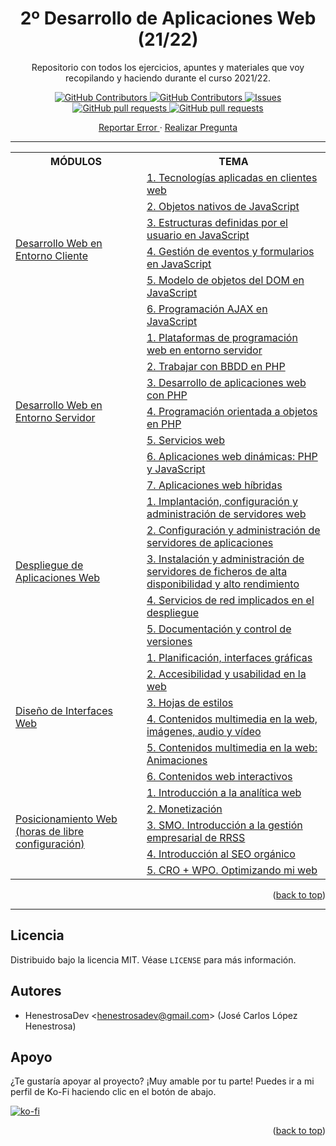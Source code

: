 <div id="top"></div>

<h1 align="center">2º Desarrollo de Aplicaciones Web (21/22)</h1>
  <p align="center">Repositorio con todos los ejercicios, apuntes y materiales que voy recopilando y haciendo durante el curso 2021/22.</p>
  <p align="center">
    <a href="https://github.com/HenestrosaDev/2-daw/stargazers">
      <img 
        src="https://img.shields.io/github/stars/HenestrosaDev/2-daw" 
        alt="GitHub Contributors" 
      />
    </a>
    <a href="https://github.com/HenestrosaDev/2-daw/graphs/contributors">
      <img 
        src="https://img.shields.io/github/contributors/HenestrosaDev/2-daw" 
        alt="GitHub Contributors" 
      />
    </a>
    <a href="https://github.com/HenestrosaDev/2-daw/issues">
      <img 
        src="https://img.shields.io/github/issues/HenestrosaDev/2-daw" 
        alt="Issues" 
      />
    </a>
    <a href="https://github.com/HenestrosaDev/2-daw/pulls">
      <img 
        src="https://img.shields.io/github/issues-pr/HenestrosaDev/2-daw" 
        alt="GitHub pull requests" 
      />
    </a>
    <a href="https://github.com/HenestrosaDev/2-daw/blob/main/LICENSE">
      <img 
        src="https://img.shields.io/github/license/HenestrosaDev/2-daw" 
        alt="GitHub pull requests" 
      />
    </a>
  </p>
  <p align="center">
    <a href="https://github.com/HenestrosaDev/2-daw/issues/new/choose">
      Reportar Error
    </a> 
    · 
    <a href="https://github.com/HenestrosaDev/2-daw/discussions">
      Realizar Pregunta
    </a>
  </p>
</div>

---

<table>
  <tr>
    <th>MÓDULOS</th>
    <th>TEMA</th>
  </tr>
  <tr>
    <td rowspan="6"><a href="https://github.com/HenestrosaDev/2-daw/tree/main/Desarrollo%20web%20en%20entorno%20cliente">Desarrollo Web en Entorno Cliente</a></td>
    <td><a href="https://github.com/HenestrosaConH/2DAW/tree/main/Desarrollo%20web%20en%20entorno%20cliente/U1%20Tecnolog%C3%ADas%20aplicadas%20en%20clientes%20web">1. Tecnologías aplicadas en clientes web</a></td>
  </tr>
  <tr>
      <td><a href="https://github.com/HenestrosaConH/2DAW/tree/main/Desarrollo%20web%20en%20entorno%20cliente/U2%20Objetos%20nativos%20de%20JavaScript">2. Objetos nativos de JavaScript</a></td>
  </tr>
  <tr>
      <td><a href="https://github.com/HenestrosaConH/2DAW/tree/main/Desarrollo%20web%20en%20entorno%20cliente/U3%20Estructuras%20definidas%20por%20el%20usuario%20en%20JavaScript">3. Estructuras definidas por el usuario en JavaScript</a></td>
  </tr>
  <tr>
      <td><a href="https://github.com/HenestrosaConH/2DAW/tree/main/Desarrollo%20web%20en%20entorno%20cliente/U4%20Gesti%C3%B3n%20de%20eventos%20y%20formularios%20en%20JavaScript">4. Gestión de eventos y formularios en JavaScript</a></td>
  </tr>
  <tr>
      <td><a href="https://github.com/HenestrosaConH/2DAW/tree/main/Desarrollo%20web%20en%20entorno%20cliente/U5%20Modelo%20de%20objetos%20del%20DOM%20en%20JavaScript">5. Modelo de objetos del DOM en JavaScript</a></td>
  </tr>
  <tr>
      <td><a href="https://github.com/HenestrosaConH/2DAW/tree/main/Desarrollo%20web%20en%20entorno%20cliente/U6%20Programaci%C3%B3n%20AJAX%20en%20JavaScript">6. Programación AJAX en JavaScript</a></td>
  </tr>
  <tr>
      <td rowspan="7"><a href="https://github.com/HenestrosaDev/2-daw/tree/main/Desarrollo%20web%20en%20entorno%servidor">Desarrollo Web en Entorno Servidor</a></td>
      <td><a href="https://github.com/HenestrosaDev/2-daw/tree/main/Desarrollo%20web%20en%20entorno%20servidor/U1%20Plataformas%20de%20programaci%C3%B3n%20web%20en%20entorno%20servidor">1. Plataformas de programación web en entorno servidor</a></td>	
  </tr>
  <tr>
      <td><a href="https://github.com/HenestrosaConH/2DAW/tree/main/Desarrollo%20web%20en%20entorno%20servidor/U2%20Trabajar%20con%20BBDD%20en%20PHP">2. Trabajar con BBDD en PHP</a></td>
  </tr>
  <tr>
      <td><a href="https://github.com/HenestrosaConH/2DAW/tree/main/Desarrollo%20web%20en%20entorno%20servidor/U3%20Desarrollo%20de%20aplicaciones%20web%20con%20PHP">3. Desarrollo de aplicaciones web con PHP</a></td>
  </tr>
  <tr>
      <td><a href="https://github.com/HenestrosaConH/2DAW/tree/main/Desarrollo%20web%20en%20entorno%20servidor/U4%20POO%20en%20PHP">4. Programación orientada a objetos en PHP</a></td>
  </tr>
  <tr>
      <td><a href="https://github.com/HenestrosaConH/2DAW/tree/main/Desarrollo%20web%20en%20entorno%20servidor/U5%20Servicios%20web">5. Servicios web</a></td>
  </tr>
  <tr>
      <td><a href="https://github.com/HenestrosaConH/2DAW/tree/main/Desarrollo%20web%20en%20entorno%20servidor/U6%20Aplicaciones%20web%20din%C3%A1micas_%20PHP%20y%20JavaScript">6. Aplicaciones web dinámicas: PHP y JavaScript</a></td>
  </tr>
  <tr>
      <td><a href="https://github.com/HenestrosaConH/2DAW/tree/main/Desarrollo%20web%20en%20entorno%20servidor/U7%20Aplicaciones%20web%20h%C3%ADbridas">7. Aplicaciones web híbridas</a></td>
  </tr>
  <tr>
      <td rowspan="5"><a href="https://github.com/HenestrosaDev/2-daw/tree/main/Despliegue%20de%20aplicaciones%20web">Despliegue de Aplicaciones Web</a></td>
      <td><a href="https://github.com/HenestrosaConH/2DAW/tree/main/Despliegue%20de%20aplicaciones%20web/U1%20Implantaci%C3%B3n%2C%20configuraci%C3%B3n%20y%20administraci%C3%B3n%20de%20servidores%20web">1. Implantación, configuración y administración de servidores web</a></td>	
  </tr>
  <tr>
      <td><a href="https://github.com/HenestrosaConH/2DAW/tree/main/Despliegue%20de%20aplicaciones%20web/U2%20Configuraci%C3%B3n%20y%20administraci%C3%B3n%20de%20servidores%20de%20aplicaciones">2. Configuración y administración de servidores de aplicaciones</a></td>
  </tr>
  <tr>
      <td><a href="https://github.com/HenestrosaConH/2DAW/tree/main/Despliegue%20de%20aplicaciones%20web/U3%20Instalaci%C3%B3n%20y%20administraci%C3%B3n%20de%20servidores%20de%20ficheros%20de%20alta%20disponibilidad%20y%20alto%20rendimiento">3. Instalación y administración de servidores de ficheros de alta disponibilidad y alto rendimiento</a></td>
  </tr>
  <tr>
      <td><a href="https://github.com/HenestrosaConH/2DAW/tree/main/Despliegue%20de%20aplicaciones%20web/U4%20Servicios%20de%20red%20implicados%20en%20el%20despliegue">4. Servicios de red implicados en el despliegue</a></td>
  </tr>
  <tr>
      <td><a href="https://github.com/HenestrosaConH/2DAW/tree/main/Despliegue%20de%20aplicaciones%20web/U5%20Documentaci%C3%B3n%20y%20control%20de%20versiones">5. Documentación y control de versiones</a></td>
  </tr>
  <tr>
      <td rowspan="6"><a href="https://github.com/HenestrosaDev/2-daw/tree/main/Dise%C3%B1o%20de%20interfaces%20web">Diseño de Interfaces Web</a></td>
      <td><a href="https://github.com/HenestrosaConH/2DAW/tree/main/Dise%C3%B1o%20de%20interfaces%20web/U1%20Planificaci%C3%B3n%20interfaces%20gr%C3%A1ficas">1. Planificación, interfaces gráficas</a></td>	
  </tr>
  <tr>
      <td><a href="https://github.com/HenestrosaConH/2DAW/tree/main/Dise%C3%B1o%20de%20interfaces%20web/U2%20Accesibilidad%20y%20usabilidad%20en%20la%20web">2. Accesibilidad y usabilidad en la web</a></td>
  </tr>
  <tr>
      <td><a href="https://github.com/HenestrosaConH/2DAW/tree/main/Dise%C3%B1o%20de%20interfaces%20web/U3%20Hojas%20de%20estilos">3. Hojas de estilos</a></td>
  </tr>
  <tr>
      <td><a href="https://github.com/HenestrosaConH/2DAW/tree/main/Dise%C3%B1o%20de%20interfaces%20web/U4%20Contenidos%20multimedia%20en%20la%20web%20im%C3%A1genes%2C%20audio%20y%20v%C3%ADdeo">4. Contenidos multimedia en la web, imágenes, audio y vídeo</a></td>
  </tr>
  <tr>
      <td><a href="https://github.com/HenestrosaConH/2DAW/tree/main/Dise%C3%B1o%20de%20interfaces%20web/U5%20Contenidos%20multimedia%20en%20la%20web_%20Animaciones">5. Contenidos multimedia en la web: Animaciones</a></td>
  </tr>
  <tr>
      <td><a href="https://github.com/HenestrosaConH/2DAW/tree/main/Dise%C3%B1o%20de%20interfaces%20web/U6%20Contenidos%20web%20interactivos">6. Contenidos web interactivos</a></td>
  </tr>
  <tr>
      <td rowspan="5"><a href="https://github.com/HenestrosaDev/2-daw/tree/main/Posicionamiento%20Web">Posicionamiento Web (horas de libre configuración)</a></td>
      <td><a href="https://github.com/HenestrosaConH/2DAW/tree/main/%5BHoras%20de%20libre%20configuraci%C3%B3n%5D%20Posicionamiento%20Web/U1%20Introduccion%20a%20la%20anal%C3%ADtica%20web">1. Introducción a la analítica web</a></td>	
  </tr>
  <tr>
      <td><a href="https://github.com/HenestrosaConH/2DAW/tree/main/%5BHoras%20de%20libre%20configuraci%C3%B3n%5D%20Posicionamiento%20Web/U2%20Monetizaci%C3%B3n">2. Monetización</a></td>
  </tr>
  <tr>
      <td><a href="https://github.com/HenestrosaConH/2DAW/tree/main/%5BHoras%20de%20libre%20configuraci%C3%B3n%5D%20Posicionamiento%20Web/U3%20SMO.%20Introduccion%20a%20la%20gesti%C3%B3n%20empresarial%20de%20RRSS">3. SMO. Introducción a la gestión empresarial de RRSS</a></td>
  </tr>
  <tr>
      <td><a href="https://github.com/HenestrosaConH/2DAW/tree/main/%5BHoras%20de%20libre%20configuraci%C3%B3n%5D%20Posicionamiento%20Web/U4%20Introducci%C3%B3n%20al%20SEO%20org%C3%A1nico">4. Introducción al SEO orgánico</a></td>
  </tr>
  <tr>
      <td><a href="https://github.com/HenestrosaConH/2DAW/tree/main/Posicionamiento%20Web/U5%20CRO%20%2B%20WPO.%20Optimizando%20mi%20web">5. CRO + WPO. Optimizando mi web</a></td>
  </tr>
</table>

<p align="right">(<a href="#top">back to top</a>)</p>

---

## Licencia

Distribuido bajo la licencia MIT. Véase `LICENSE` para más información.

## Autores

- HenestrosaDev <[henestrosadev@gmail.com](henestrosadev@gmail.com)> (José Carlos López Henestrosa)

## Apoyo

¿Te gustaría apoyar al proyecto? ¡Muy amable por tu parte! Puedes ir a mi perfil de Ko-Fi haciendo clic en el botón de abajo.

[![ko-fi](https://ko-fi.com/img/githubbutton_sm.svg)](https://ko-fi.com/U7U5J6COZ)

<p align="right">(<a href="#top">back to top</a>)</p>
